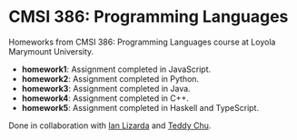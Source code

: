 # CMSI 386: Programming Languages
Homeworks from CMSI 386: Programming Languages course at Loyola Marymount University.

- **homework1**: Assignment completed in JavaScript.
- **homework2**: Assignment completed in Python.
- **homework3**: Assignment completed in Java.
- **homework4**: Assignment completed in C++.
- **homework5**: Assignment completed in Haskell and TypeScript.

Done in collaboration with [Ian Lizarda](https://github.com/ianlizzo) and [Teddy Chu](https://github.com/it-door).
